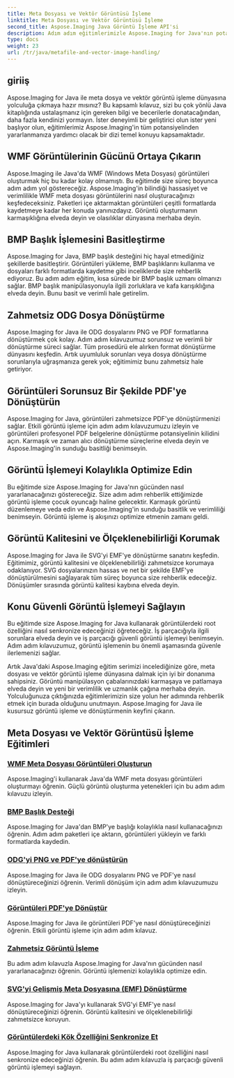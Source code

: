 ```yaml
---
title: Meta Dosyası ve Vektör Görüntüsü İşleme
linktitle: Meta Dosyası ve Vektör Görüntüsü İşleme
second_title: Aspose.Imaging Java Görüntü İşleme API'si
description: Adım adım eğitimlerimizle Aspose.Imaging for Java'nın potansiyelini ortaya çıkarın. WMF meta dosyası görüntüleri oluşturun, BMP başlıklarını yönetin ve daha fazlasını kolaylıkla yapın.
type: docs
weight: 23
url: /tr/java/metafile-and-vector-image-handling/
---
```

## giriiş

Aspose.Imaging for Java ile meta dosya ve vektör görüntü işleme dünyasına yolculuğa çıkmaya hazır mısınız? Bu kapsamlı kılavuz, sizi bu çok yönlü Java kitaplığında ustalaşmanız için gereken bilgi ve becerilerle donatacağından, daha fazla kendinizi yormayın. İster deneyimli bir geliştirici olun ister yeni başlıyor olun, eğitimlerimiz Aspose.Imaging'in tüm potansiyelinden yararlanmanıza yardımcı olacak bir dizi temel konuyu kapsamaktadır.

## WMF Görüntülerinin Gücünü Ortaya Çıkarın

Aspose.Imaging ile Java'da WMF (Windows Meta Dosyası) görüntüleri oluşturmak hiç bu kadar kolay olmamıştı. Bu eğitimde size süreç boyunca adım adım yol göstereceğiz. Aspose.Imaging'in bilindiği hassasiyet ve verimlilikle WMF meta dosyası görüntülerini nasıl oluşturacağınızı keşfedeceksiniz. Paketleri içe aktarmaktan görüntüleri çeşitli formatlarda kaydetmeye kadar her konuda yanınızdayız. Görüntü oluşturmanın karmaşıklığına elveda deyin ve olasılıklar dünyasına merhaba deyin.

## BMP Başlık İşlemesini Basitleştirme

Aspose.Imaging for Java, BMP başlık desteğini hiç hayal etmediğiniz şekillerde basitleştirir. Görüntüleri yükleme, BMP başlıklarını kullanma ve dosyaları farklı formatlarda kaydetme gibi inceliklerde size rehberlik ediyoruz. Bu adım adım eğitim, kısa sürede bir BMP başlık uzmanı olmanızı sağlar. BMP başlık manipülasyonuyla ilgili zorluklara ve kafa karışıklığına elveda deyin. Bunu basit ve verimli hale getirelim.

## Zahmetsiz ODG Dosya Dönüştürme

Aspose.Imaging for Java ile ODG dosyalarını PNG ve PDF formatlarına dönüştürmek çok kolay. Adım adım kılavuzumuz sorunsuz ve verimli bir dönüştürme süreci sağlar. Tüm prosedürü ele alırken format dönüştürme dünyasını keşfedin. Artık uyumluluk sorunları veya dosya dönüştürme sorunlarıyla uğraşmanıza gerek yok; eğitimimiz bunu zahmetsiz hale getiriyor.

## Görüntüleri Sorunsuz Bir Şekilde PDF'ye Dönüştürün

Aspose.Imaging for Java, görüntüleri zahmetsizce PDF'ye dönüştürmenizi sağlar. Etkili görüntü işleme için adım adım kılavuzumuzu izleyin ve görüntüleri profesyonel PDF belgelerine dönüştürme potansiyelinin kilidini açın. Karmaşık ve zaman alıcı dönüştürme süreçlerine elveda deyin ve Aspose.Imaging'in sunduğu basitliği benimseyin.

## Görüntü İşlemeyi Kolaylıkla Optimize Edin

Bu eğitimde size Aspose.Imaging for Java'nın gücünden nasıl yararlanacağınızı göstereceğiz. Size adım adım rehberlik ettiğimizde görüntü işleme çocuk oyuncağı haline gelecektir. Karmaşık görüntü düzenlemeye veda edin ve Aspose.Imaging'in sunduğu basitlik ve verimliliği benimseyin. Görüntü işleme iş akışınızı optimize etmenin zamanı geldi.

## Görüntü Kalitesini ve Ölçeklenebilirliği Korumak

Aspose.Imaging for Java ile SVG'yi EMF'ye dönüştürme sanatını keşfedin. Eğitimimiz, görüntü kalitesini ve ölçeklenebilirliği zahmetsizce korumaya odaklanıyor. SVG dosyalarınızın hassas ve net bir şekilde EMF'ye dönüştürülmesini sağlayarak tüm süreç boyunca size rehberlik edeceğiz. Dönüşümler sırasında görüntü kalitesi kaybına elveda deyin.

## Konu Güvenli Görüntü İşlemeyi Sağlayın

Bu eğitimde size Aspose.Imaging for Java kullanarak görüntülerdeki root özelliğini nasıl senkronize edeceğinizi öğreteceğiz. İş parçacığıyla ilgili sorunlara elveda deyin ve iş parçacığı güvenli görüntü işlemeyi benimseyin. Adım adım kılavuzumuz, görüntü işlemenin bu önemli aşamasında güvenle ilerlemenizi sağlar.

Artık Java'daki Aspose.Imaging eğitim serimizi incelediğinize göre, meta dosyası ve vektör görüntü işleme dünyasına dalmak için iyi bir donanıma sahipsiniz. Görüntü manipülasyon çabalarınızdaki karmaşaya ve patlamaya elveda deyin ve yeni bir verimlilik ve uzmanlık çağına merhaba deyin. Yolculuğunuza çıktığınızda eğitimlerimizin size yolun her adımında rehberlik etmek için burada olduğunu unutmayın. Aspose.Imaging for Java ile kusursuz görüntü işleme ve dönüştürmenin keyfini çıkarın.
## Meta Dosyası ve Vektör Görüntüsü İşleme Eğitimleri
### [WMF Meta Dosyası Görüntüleri Oluşturun](./generate-wmf-metafile-images/)
Aspose.Imaging'i kullanarak Java'da WMF meta dosyası görüntüleri oluşturmayı öğrenin. Güçlü görüntü oluşturma yetenekleri için bu adım adım kılavuzu izleyin.
### [BMP Başlık Desteği](./bmp-header-support/)
Aspose.Imaging for Java'dan BMP'ye başlığı kolaylıkla nasıl kullanacağınızı öğrenin. Adım adım paketleri içe aktarın, görüntüleri yükleyin ve farklı formatlarda kaydedin.
### [ODG'yi PNG ve PDF'ye dönüştürün](./odg-file-format-support/)
Aspose.Imaging for Java ile ODG dosyalarını PNG ve PDF'ye nasıl dönüştüreceğinizi öğrenin. Verimli dönüşüm için adım adım kılavuzumuzu izleyin.
### [Görüntüleri PDF'ye Dönüştür](./pdf-dpi-settings-configuration/)
Aspose.Imaging for Java ile görüntüleri PDF'ye nasıl dönüştüreceğinizi öğrenin. Etkili görüntü işleme için adım adım kılavuz.
### [Zahmetsiz Görüntü İşleme](./otg-file-format-support/)
Bu adım adım kılavuzla Aspose.Imaging for Java'nın gücünden nasıl yararlanacağınızı öğrenin. Görüntü işlemenizi kolaylıkla optimize edin.
### [SVG'yi Gelişmiş Meta Dosyasına (EMF) Dönüştürme](./convert-svg-to-enhanced-metafile/)
Aspose.Imaging for Java'yı kullanarak SVG'yi EMF'ye nasıl dönüştüreceğinizi öğrenin. Görüntü kalitesini ve ölçeklenebilirliği zahmetsizce koruyun.
### [Görüntülerdeki Kök Özelliğini Senkronize Et](./synchronize-root-property-in-images/)
Aspose.Imaging for Java kullanarak görüntülerdeki root özelliğini nasıl senkronize edeceğinizi öğrenin. Bu adım adım kılavuzla iş parçacığı güvenli görüntü işlemeyi sağlayın.